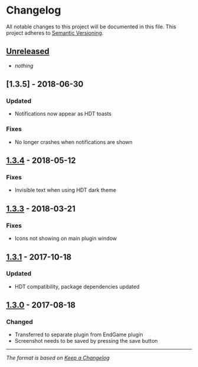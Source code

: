 # Changelog
All notable changes to this project will be documented in this file. This project adheres to [Semantic Versioning](http://semver.org/spec/v2.0.0.html).

## [Unreleased]
- *nothing*

## [1.3.5] - 2018-06-30
### Updated
- Notifications now appear as HDT toasts

### Fixes
- No longer crashes when notifications are shown

## [1.3.4] - 2018-05-12
### Fixes
- Invisible text when using HDT dark theme

## [1.3.3] - 2018-03-21
### Fixes
- Icons not showing on main plugin window

## [1.3.1] - 2017-10-18
### Updated
- HDT compatibility, package dependencies updated

## [1.3.0] - 2017-08-18
### Changed
- Transferred to separate plugin from EndGame plugin
- Screenshot needs to be saved by pressing the save button

[Unreleased]: https://github.com/andburn/hdt-plugin-victoryshot/compare/1.3.5...HEAD
[1.3.4]: https://github.com/andburn/hdt-plugin-victoryshot/compare/1.3.4...1.3.5
[1.3.4]: https://github.com/andburn/hdt-plugin-victoryshot/compare/1.3.3...1.3.4
[1.3.3]: https://github.com/andburn/hdt-plugin-victoryshot/compare/v1.3.1...1.3.3
[1.3.1]: https://github.com/andburn/hdt-plugin-victoryshot/compare/v1.3.0...v1.3.1
[1.3.0]: https://github.com/andburn/hdt-plugin-victoryshot/compare/v1.0.0...v1.3.0

---

*The format is based on [Keep a Changelog](http://keepachangelog.com/en/1.0.0/)*